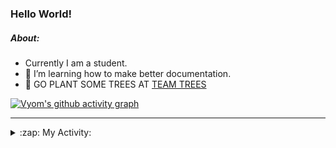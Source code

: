 ### Hello World!

##### About:
- Currently I am a student.
- 🌱 I’m learning how to make better documentation.
- 🌱 GO PLANT SOME TREES AT [TEAM TREES](https://teamtrees.org/)

[![Vyom's github activity graph](https://activity-graph.herokuapp.com/graph?username=Vyvy-vi)](https://github.com/ashutosh00710/github-readme-activity-graph)

---
<details>
  <summary>:zap: My Activity:</summary>
  
<!--START_SECTION:waka-->
![Code Time](http://img.shields.io/badge/Code%20Time-976%20hrs%2026%20mins-blue)

**I'm a Night 🦉** 

```text
🌞 Morning    98 commits     ███░░░░░░░░░░░░░░░░░░░░░░   13.8% 
🌆 Daytime    175 commits    ██████░░░░░░░░░░░░░░░░░░░   24.65% 
🌃 Evening    229 commits    ████████░░░░░░░░░░░░░░░░░   32.25% 
🌙 Night      208 commits    ███████░░░░░░░░░░░░░░░░░░   29.3%

```
📅 **I'm Most Productive on Sunday** 

```text
Monday       100 commits    ███░░░░░░░░░░░░░░░░░░░░░░   14.08% 
Tuesday      115 commits    ████░░░░░░░░░░░░░░░░░░░░░   16.2% 
Wednesday    89 commits     ███░░░░░░░░░░░░░░░░░░░░░░   12.54% 
Thursday     104 commits    ███░░░░░░░░░░░░░░░░░░░░░░   14.65% 
Friday       107 commits    ███░░░░░░░░░░░░░░░░░░░░░░   15.07% 
Saturday     78 commits     ██░░░░░░░░░░░░░░░░░░░░░░░   10.99% 
Sunday       117 commits    ████░░░░░░░░░░░░░░░░░░░░░   16.48%

```


📊 **This Week I Spent My Time On** 

```text
🔥 Editors: 
VS Code                  19 hrs 52 mins      █████████████████████████   100.0%

🐱‍💻 Projects: 
attendance-management-sys12 hrs              ███████████████░░░░░░░░░░   60.4% 
CSF                      3 hrs 26 mins       ████░░░░░░░░░░░░░░░░░░░░░   17.3% 
credifi                  1 hr 26 mins        █░░░░░░░░░░░░░░░░░░░░░░░░   7.24% 
thirdweb-auth-next       1 hr 19 mins        █░░░░░░░░░░░░░░░░░░░░░░░░   6.63% 
itosp-hackathon          59 mins             █░░░░░░░░░░░░░░░░░░░░░░░░   4.97%

```


 Last Updated on 19/11/2022 18:04:10 UTC
<!--END_SECTION:waka-->
</details>

